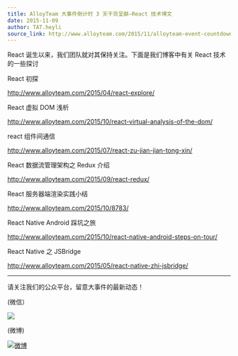 ```yaml
---
title: AlloyTeam 大事件倒计时 3 天干货呈献–React 技术博文
date: 2015-11-09
author: TAT.heyli
source_link: http://www.alloyteam.com/2015/11/alloyteam-event-countdown-3-days-dry-presenting-react-technology-blog/
---
```


<!-- {% raw %} - for jekyll -->

React 诞生以来，我们团队就对其保持关注。下面是我们博客中有关 React 技术的一些探讨

React 初探

<http://www.alloyteam.com/2015/04/react-explore/>

React 虚拟 DOM 浅析

<http://www.alloyteam.com/2015/10/react-virtual-analysis-of-the-dom/>

react 组件间通信

<http://www.alloyteam.com/2015/07/react-zu-jian-jian-tong-xin/>

React 数据流管理架构之 Redux 介绍

<http://www.alloyteam.com/2015/09/react-redux/>

React 服务器端渲染实践小结

<http://www.alloyteam.com/2015/10/8783/>

React Native Android 踩坑之旅

<http://www.alloyteam.com/2015/10/react-native-android-steps-on-tour/>

React Native 之 JSBridge

<http://www.alloyteam.com/2015/05/react-native-zhi-jsbridge/>

* * *

请关注我们的公众平台，留意大事件的最新动态！

(微信）

![](https://mmbiz.qlogo.cn/mmbiz/q2ntl21QGgU8Veasu5dgcoyK7tBgzcUfabhqYpKzeTClAqZV6yhJy5nwgZtMWUp0icRgY40K6gicia2t0KEMMUTYw/0?wx_fmt=jpeg)

​(微博)

[![微博](http://www.alloyteam.com/wp-content/uploads/2015/11/微博.png)](http://www.alloyteam.com/wp-content/uploads/2015/11/微博.png)


<!-- {% endraw %} - for jekyll -->